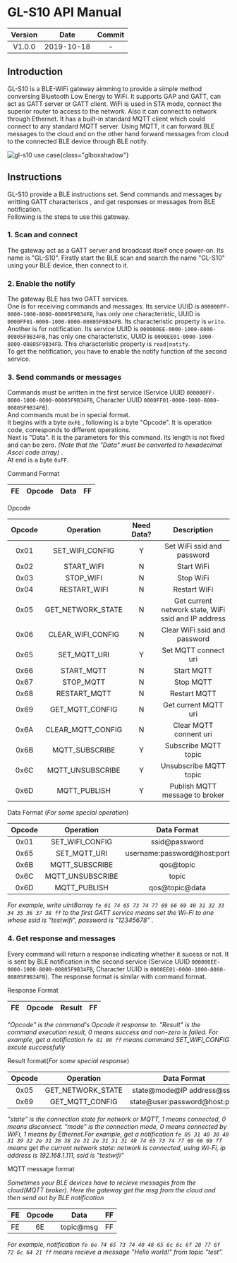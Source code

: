 # GL-S10 API Manual

|Version|Date|Commit|
|:----:|:----:|:----:|
|V1.0.0|2019-10-18|-|

## Introduction

GL-S10 is a BLE-WiFi gateway aimming to provide a simple method conversing Bluetooth Low Energy to WiFi. It supports GAP and GATT, can act as GATT server or GATT client. WiFi is used in STA mode, connect the superior router to access to the network. Also it can connect to network through Ethernet. It has a built-in standard MQTT client which could connect to any standard MQTT server.  Using MQTT, it can forward BLE messages to the cloud and on the other hand forward messages from cloud to the connected BLE device through BLE notify.  

![gl-s10 use case](https://static.gl-inet.com/docs/en/3/setup/gl-s10/gl-s10-use-case.jpg){class="glboxshadow"}

## Instructions
GL-S10 provide a BLE instructions set. Send commands and messages by writting GATT characteriscs , and get responses or messages from BLE notification.  
Following is the steps to use this gateway.

### 1. Scan and connect
The gateway act as a GATT server and broadcast itself once power-on. Its name is "GL-S10".
Firstly start the BLE scan and search the name "GL-S10" using your BLE device, then connect to it.

### 2. Enable the notify
The gateway BLE has two GATT services.   
One is for receiving commands and messages. Its service UUID is `000000FF-0000-1000-8000-00805F9B34FB`, has only one characteristic, UUID is `0000FF01-0000-1000-8000-00805F9B34FB`. Its characteristic property is `write`.  
Another is for notification. Its service UUID is `000000EE-0000-1000-8000-00805F9B34FB`, has only one characteristic, UUID is `0000EE01-0000-1000-8000-00805F9B34FB`. This characteristic property is `read|notify`.  
To get the notification, you have to enable the notify function of the second service.

### 3. Send commands or messages
Commands must be written in the first service (Service UUID `000000FF-0000-1000-8000-00805F9B34FB`, Character UUID `0000FF01-0000-1000-8000-00805F9B34FB`).   
And commands must be in special format.   
It begins with a byte `0xFE` , following is a byte "Opcode". It is operation code, corresponds to different operations.   
Next is "Data". It is the parameters for this command. Its length is not fixed and can be zero. *(Note that the "Data" must be converted to hexadecimal Ascci code array)* .  
At end is a byte `0xFF`.

Command Format

|FE|Opcode|Data|FF|
|----|----|----|----|

Opcode

|  Opcode  | Operation  | Need Data? | Description | 
|  :----:  | :----:  | :----:  | :----:  |
|  0x01  | SET_WIFI_CONFIG  | Y | Set WiFi ssid and password |
|  0x02  | START_WIFI  | N | Start WiFi | 
|  0x03  | STOP_WIFI  | N | Stop WiFi |
|  0x04  | RESTART_WIFI  | N | Restart WiFi |
|  0x05  | GET_NETWORK_STATE  | N | Get current network state, WiFi ssid and IP address |
|  0x06  | CLEAR_WIFI_CONFIG  | N | Clear WiFi ssid and password |
|  0x65  | SET_MQTT_URI  | Y | Set MQTT connect uri |
|  0x66  | START_MQTT  | N | Start MQTT |
|  0x67  | STOP_MQTT  | N | Stop MQTT |
|  0x68  | RESTART_MQTT  | N | Restart MQTT |
|  0x69  | GET_MQTT_CONFIG  | N | Get current MQTT uri |
|  0x6A  | CLEAR_MQTT_CONFIG  | N | Clear MQTT connent uri |
|  0x6B  | MQTT_SUBSCRIBE  | Y | Subscribe MQTT topic|
|  0x6C  | MQTT_UNSUBSCRIBE  | Y | Unsubscribe MQTT topic |
|  0x6D  | MQTT_PUBLISH  | Y | Publish MQTT message to broker|

Data Format (*For some special operation*)

|  Opcode  |  Operation  | Data Format  | Example | 
|  :----:  | :----:  | :----:  | :----:  |
| 0x01 | SET_WIFI_CONFIG  | ssid@password | GL-S1300-9cc@12345678 |
| 0x65 | SET_MQTT_URI  | username:password@host:port | admin:password@192.168.8.1:1107 |
| 0x6B | MQTT_SUBSCRIBE  | qos@topic | 0@test |
| 0x6C | MQTT_UNSUBSCRIBE  | topic | test |
| 0x6D | MQTT_PUBLISH  | qos@topic@data | 0@test@Hello world! |

*For example, write uint8array `fe 01 74 65 73 74 77 69 66 69 40 31 32 33 34 35 36 37 38 ff` to the first GATT service means set the Wi-Fi to one whose ssid is "testwifi", password is "12345678" .*

### 4. Get response and messages

Every command will return a response indicating whether it sucess or not. It is sent by BLE notification in the second service (Service UUID `000000EE-0000-1000-8000-00805F9B34FB`, Character UUID is `0000EE01-0000-1000-8000-00805F9B34FB`). The response format is similar with command format.

Response Format

| FE | Opcode |Result | FF |
| :----:  | :----:  | :----:  | :----: |

*"Opcode" is the command's Opcode it response to. "Result" is the command execution result, 0 means success and non-zero is failed. For example, get a notification `fe 01 00 ff` means command SET_WIFI_CONFIG excute successfully* 

Result format(*For some special response*)

|  Opcode  |  Operation  | Data Format  | Example |
|  :----:  | :----:  | :----:  |:----:  |
| 0x05 | GET_NETWORK_STATE | state@mode@IP address@ssid | 1@0@192.168.1.111@GL-S1300-9cc | 
| 0x69 | GET_MQTT_CONFIG | state@user:password@host:port | 1@admin:password@192.168.8.1:1107 |

*"state" is the connection state for network or MQTT, 1 means connected, 0 means disconnect. "mode" is the connection mode, 0 means connected by WiFi, 1 means by Ethernet.For example, get a notification `fe 05 31 40 30 40 31 39 32 2e 31 36 38 2e 31 2e 31 31 31 40 74 65 73 74 77 69 66 69 ff` means get the current network state: network is connected, using Wi-Fi, ip address is 192.168.1.111, ssid is "testwifi"*

MQTT message format

*Sometimes your BLE devices have to recieve messages from the cloud(MQTT broker). Here the gateway get the msg from the cloud and then send out by BLE notification*

| FE | Opcode | Data | FF |
| :----:  | :----:  | :----:  | :----: |
| FE | 6E | topic@msg | FF |

*For example, notification `fe 6e 74 65 73 74 40 48 65 6c 6c 6f 20 77 6f 72 6c 64 21 ff` means recieve a message "Hello world!" from topic "test".*


